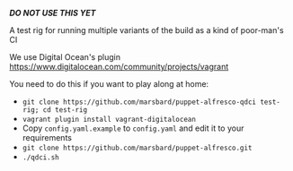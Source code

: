 ___DO NOT USE THIS YET___

A test rig for running multiple variants of the build as a kind of poor-man's CI

We use Digital Ocean's plugin https://www.digitalocean.com/community/projects/vagrant

You need to do this if you want to play along at home:

* `git clone https://github.com/marsbard/puppet-alfresco-qdci test-rig; cd test-rig`
* `vagrant plugin install vagrant-digitalocean`
* Copy `config.yaml.example` to `config.yaml` and edit it to your requirements
* `git clone https://github.com/marsbard/puppet-alfresco.git`
* `./qdci.sh`
